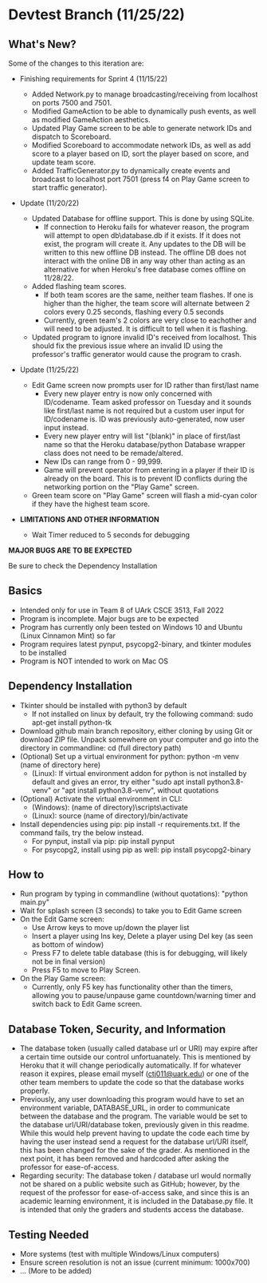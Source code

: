 # Devtest Branch (11/25/22)

## What's New?
Some of the changes to this iteration are:

* Finishing requirements for Sprint 4 (11/15/22)
  * Added Network.py to manage broadcasting/receiving from localhost on ports 7500 and 7501.
  * Modified GameAction to be able to dynamically push events, as well as modified GameAction aesthetics.
  * Updated Play Game screen to be able to generate network IDs and dispatch to Scoreboard.
  * Modified Scoreboard to accommodate network IDs, as well as add score to a player based on ID, sort the player based on score, and update team score.
  * Added TrafficGenerator.py to dynamically create events and broadcast to localhost port 7501 (press f4 on Play Game screen to start traffic generator).
* Update (11/20/22)
  * Updated Database for offline support. This is done by using SQLite.
    * If connection to Heroku fails for whatever reason, the program will attempt to open db\database.db if it exists. If it does not exist, the program will create it. Any updates to the DB will be written to this new offline DB instead. The offline DB does not interact with the online DB in any way other than acting as an alternative for when Heroku's free database comes offline on 11/28/22.
  * Added flashing team scores.
    * If both team scores are the same, neither team flashes. If one is higher than the higher, the team score will alternate between 2 colors every 0.25 seconds, flashing every 0.5 seconds
    * Currently, green team's 2 colors are very close to eachother and will need to be adjusted. It is difficult to tell when it is flashing.
  * Updated program to ignore invalid ID's received from localhost. This should fix the previous issue where an invalid ID using the professor's traffic generator would cause the program to crash.
* Update (11/25/22)
  * Edit Game screen now prompts user for ID rather than first/last name
    * Every new player entry is now only concerned with ID/codename. Team asked professor on Tuesday and it sounds like first/last name is not required but a custom user input for ID/codename is. ID was previously auto-generated, now user input instead.
    * Every new player entry will list "(blank)" in place of first/last name so that the Heroku database/python Database wrapper class does not need to be remade/altered.
    * New IDs can range from 0 - 99,999.
    * Game will prevent operator from entering in a player if their ID is already on the board. This is to prevent ID conflicts during the networking portion on the "Play Game" screen.
  * Green team score on "Play Game" screen will flash a mid-cyan color if they have the highest team score.
  
* **LIMITATIONS AND OTHER INFORMATION**
  * Wait Timer reduced to 5 seconds for debugging

**MAJOR BUGS ARE TO BE EXPECTED**

Be sure to check the Dependency Installation

## Basics
* Intended only for use in Team 8 of UArk CSCE 3513, Fall 2022
* Program is incomplete. Major bugs are to be expected
* Program has currently only been tested on Windows 10 and Ubuntu (Linux Cinnamon Mint) so far
* Program requires latest pynput, psycopg2-binary, and tkinter modules to be installed
* Program is NOT intended to work on Mac OS

## Dependency Installation
* Tkinter should be installed with python3 by default
  * If not installed on linux by default, try the following command: sudo apt-get install python-tk
* Download github main branch repository, either cloning by using Git or download ZIP file. Unpack somewhere on your computer and go into the directory in commandline: cd (full directory path)
* (Optional) Set up a virtual environment for python: python -m venv (name of directory here)
  * (Linux): If virtual environment addon for python is not installed by default and gives an error, try either "sudo apt install python3.8-venv" or "apt install python3.8-venv", without quotations
* (Optional) Activate the virtual environment in CLI: 
  * (Windows): (name of directory)\scripts\activate
  * (Linux): source (name of directory)/bin/activate
* Install dependencies using pip: pip install -r requirements.txt. If the command fails, try the below instead.
  * For pynput, install via pip: pip install pynput
  * For psycopg2, install using pip as well: pip install psycopg2-binary
  
## How to
* Run program by typing in commandline (without quotations): "python main.py"
* Wait for splash screen (3 seconds) to take you to Edit Game screen
* On the Edit Game screen:
  * Use Arrow keys to move up/down the player list
  * Insert a player using Ins key, Delete a player using Del key (as seen as bottom of window)
  * Press F7 to delete table database (this is for debugging, will likely not be in final version)
  * Press F5 to move to Play Screen.
* On the Play Game screen:
  * Currently, only F5 key has functionality other than the timers, allowing you to pause/unpause game countdown/warning timer and switch back to Edit Game screen.
 
## Database Token, Security, and Information
* The database token (usually called database url or URI)  may expire after a certain time outside our control unfortuanately. This is mentioned by Heroku that it will change periodically automatically. If for whatever reason it expires, please email myself (ctj011@uark.edu) or one of the other team members to update the code so that the database works properly.
* Previously, any user downloading this program would have to set an environment variable, DATABASE_URL, in order to communicate between the database and the program. The variable would be set to the database url/URI/database token, previously given in this readme. While this would help prevent having to update the code each time by having the user instead send a request for the database url/URI itself, this has been changed for the sake of the grader. As mentioned in the next point, it has been removed and hardcoded after asking the professor for ease-of-access.
* Regarding security: The database token / database url would normally not be shared on a public website such as GitHub; however, by the request of the professor for ease-of-access sake, and since this is an academic learning environment, it is included in the Database.py file. It is intended that only the graders and students access the database.

## Testing Needed
* More systems (test with multiple Windows/Linux computers)
* Ensure screen resolution is not an issue (current minimum: 1000x700)
* ... (More to be added)
